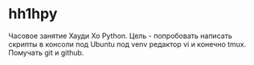 # hh1hpy
Часовое занятие Хауди Хо Python.
Цель - попробовать написать скрипты в консоли под Ubuntu под venv редактор vi и конечно tmux. Помучать git и github.
